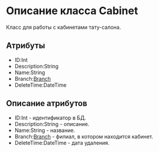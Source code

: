 # Описание класса Cabinet
Класс для работы с кабинетами тату-салона.

## Атрибуты

* ID:Int
* Description:String
* Name:String
* Branch:[Branch](https://github.com/To4ilko1/TattooParlor/blob/master/docs/Branch.md "объект класса Branch")
* DeleteTime:DateTime

## Описание атрибутов

* ID:Int - идентификатор в БД.
* Description:String - описание.
* Name:String - название.
* Branch:[Branch](https://github.com/To4ilko1/TattooParlor/blob/master/docs/Branch.md "объект класса Branch") - филиал, в котором находится кабинет.
* DeleteTime:DateTime - дата удаления.